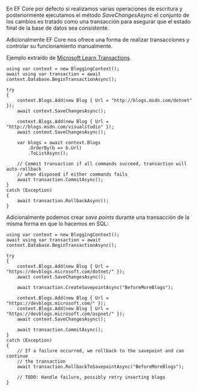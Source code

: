 En EF Core por defecto si realizamos varias operaciones de escritura y posteriormente ejecutamos el método *SaveChangesAsync* el conjunto de los cambios es tratado como una transacción para asegurar que el estado final de la base de datos sea consistente.

Adicionalmente EF Core nos ofrece una forma de realizar transacciones y controlar su funcionamiento manualmente.

Ejemplo extraído de [Microsoft Learn Transactions](https://learn.microsoft.com/en-us/ef/core/saving/transactions).

```
using var context = new BloggingContext();
await using var transaction = await context.Database.BeginTransactionAsync();

try
{
    context.Blogs.Add(new Blog { Url = "http://blogs.msdn.com/dotnet" });
    await context.SaveChangesAsync();

    context.Blogs.Add(new Blog { Url = "http://blogs.msdn.com/visualstudio" });
    await context.SaveChangesAsync();

    var blogs = await context.Blogs
        .OrderBy(b => b.Url)
        .ToListAsync();

    // Commit transaction if all commands succeed, transaction will auto-rollback
    // when disposed if either commands fails
    await transaction.CommitAsync();
}
catch (Exception)
{
    await transaction.RollbackAsync();
}
```

Adicionalmente podemos crear *save points* durante una transacción de la misma forma en que lo hacemos en SQL:

```
using var context = new BloggingContext();
await using var transaction = await context.Database.BeginTransactionAsync();

try
{
    context.Blogs.Add(new Blog { Url = "https://devblogs.microsoft.com/dotnet/" });
    await context.SaveChangesAsync();

    await transaction.CreateSavepointAsync("BeforeMoreBlogs");

    context.Blogs.Add(new Blog { Url = "https://devblogs.microsoft.com/" });
    context.Blogs.Add(new Blog { Url = "https://devblogs.microsoft.com/aspnet/" });
    await context.SaveChangesAsync();

    await transaction.CommitAsync();
}
catch (Exception)
{
    // If a failure occurred, we rollback to the savepoint and can continue 
    // the transaction
    await transaction.RollbackToSavepointAsync("BeforeMoreBlogs");

    // TODO: Handle failure, possibly retry inserting blogs
}
```